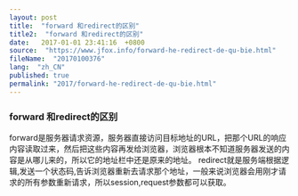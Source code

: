 ```yaml
---
layout: post
title:  "forward 和redirect的区别"
title2:  "forward 和redirect的区别"
date:   2017-01-01 23:41:16  +0800
source:  "https://www.jfox.info/forward-he-redirect-de-qu-bie.html"
fileName:  "20170100376"
lang:  "zh_CN"
published: true
permalink: "2017/forward-he-redirect-de-qu-bie.html"
---
```




### forward 和redirect的区别

forward是服务器请求资源，服务器直接访问目标地址的URL，把那个URL的响应内容读取过来，然后把这些内容再发给浏览器，浏览器根本不知道服务器发送的内容是从哪儿来的，所以它的地址栏中还是原来的地址。
redirect就是服务端根据逻辑,发送一个状态码,告诉浏览器重新去请求那个地址，一般来说浏览器会用刚才请求的所有参数重新请求，所以session,request参数都可以获取。
